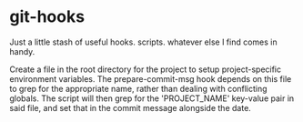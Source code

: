 # git-hooks
Just a little stash of useful hooks. scripts. whatever else I find comes in handy.


Create a file in the root directory for the project to setup project-specific environment variables. The prepare-commit-msg hook depends on this file to grep for the appropriate name, rather than dealing with conflicting globals.
The script will then grep for the 'PROJECT_NAME' key-value pair in said file, and set that in the commit message alongside the date.
